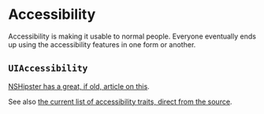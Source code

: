 # Accessibility

Accessibility is making it usable to normal people. Everyone eventually ends up using the accessibility features in one form or another.

## `UIAccessibility`

[NSHipster has a great, if old, article on this](https://nshipster.com/uiaccessibility/).

See also [the current list of accessibility traits, direct from the source](https://developer.apple.com/documentation/uikit/accessibility/uiaccessibility/accessibility_traits).
